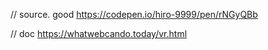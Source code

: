 // source. good
https://codepen.io/hiro-9999/pen/rNGyQBb

// doc
https://whatwebcando.today/vr.html
